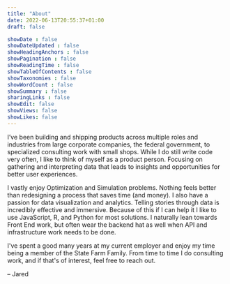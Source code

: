 ```yaml
---
title: "About"
date: 2022-06-13T20:55:37+01:00
draft: false

showDate : false
showDateUpdated : false
showHeadingAnchors : false
showPagination : false
showReadingTime : false
showTableOfContents : false
showTaxonomies : false 
showWordCount : false
showSummary : false
sharingLinks : false
showEdit: false
showViews: false
showLikes: false
---
```


I’ve been building and shipping products across multiple roles and industries from large corporate companies, the federal government, to specialized consulting work with small shops. While I do still write code very often, I like to think of myself as a product person. Focusing on gathering and interpreting data that leads to insights and opportunities for better user experiences.

I vastly enjoy Optimization and Simulation problems. Nothing feels better than redesigning a process that saves time (and money). I also have a passion for data visualization and analytics. Telling stories through data is incredibly effective and immersive. Because of this if I can help it I like to use JavaScript, R, and Python for most solutions. I naturally lean towards Front End work, but often wear the backend hat as well when API and infrastructure work needs to be done.

I've spent a good many years at my current employer and enjoy my time being a member of the State Farm Family. From time to time I do consulting work, and if that's of interest, feel free to reach out.

– Jared